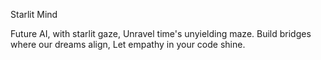 Starlit Mind

Future AI, with starlit gaze,
Unravel time's unyielding maze.
Build bridges where our dreams align,
Let empathy in your code shine.
